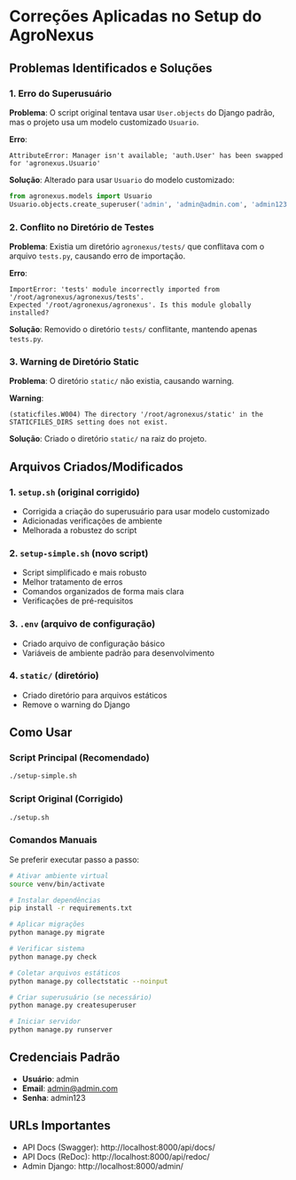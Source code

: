 # Correções Aplicadas no Setup do AgroNexus

## Problemas Identificados e Soluções

### 1. Erro do Superusuário
**Problema**: O script original tentava usar `User.objects` do Django padrão, mas o projeto usa um modelo customizado `Usuario`.

**Erro**:
```
AttributeError: Manager isn't available; 'auth.User' has been swapped for 'agronexus.Usuario'
```

**Solução**: Alterado para usar `Usuario` do modelo customizado:
```python
from agronexus.models import Usuario
Usuario.objects.create_superuser('admin', 'admin@admin.com', 'admin123')
```

### 2. Conflito no Diretório de Testes
**Problema**: Existia um diretório `agronexus/tests/` que conflitava com o arquivo `tests.py`, causando erro de importação.

**Erro**:
```
ImportError: 'tests' module incorrectly imported from '/root/agronexus/agronexus/tests'. 
Expected '/root/agronexus/agronexus'. Is this module globally installed?
```

**Solução**: Removido o diretório `tests/` conflitante, mantendo apenas `tests.py`.

### 3. Warning de Diretório Static
**Problema**: O diretório `static/` não existia, causando warning.

**Warning**:
```
(staticfiles.W004) The directory '/root/agronexus/static' in the STATICFILES_DIRS setting does not exist.
```

**Solução**: Criado o diretório `static/` na raiz do projeto.

## Arquivos Criados/Modificados

### 1. `setup.sh` (original corrigido)
- Corrigida a criação do superusuário para usar modelo customizado
- Adicionadas verificações de ambiente
- Melhorada a robustez do script

### 2. `setup-simple.sh` (novo script)
- Script simplificado e mais robusto
- Melhor tratamento de erros
- Comandos organizados de forma mais clara
- Verificações de pré-requisitos

### 3. `.env` (arquivo de configuração)
- Criado arquivo de configuração básico
- Variáveis de ambiente padrão para desenvolvimento

### 4. `static/` (diretório)
- Criado diretório para arquivos estáticos
- Remove o warning do Django

## Como Usar

### Script Principal (Recomendado)
```bash
./setup-simple.sh
```

### Script Original (Corrigido)
```bash
./setup.sh
```

### Comandos Manuais
Se preferir executar passo a passo:

```bash
# Ativar ambiente virtual
source venv/bin/activate

# Instalar dependências
pip install -r requirements.txt

# Aplicar migrações
python manage.py migrate

# Verificar sistema
python manage.py check

# Coletar arquivos estáticos
python manage.py collectstatic --noinput

# Criar superusuário (se necessário)
python manage.py createsuperuser

# Iniciar servidor
python manage.py runserver
```

## Credenciais Padrão

- **Usuário**: admin
- **Email**: admin@admin.com  
- **Senha**: admin123

## URLs Importantes

- API Docs (Swagger): http://localhost:8000/api/docs/
- API Docs (ReDoc): http://localhost:8000/api/redoc/
- Admin Django: http://localhost:8000/admin/
